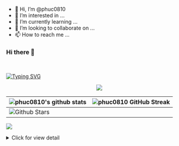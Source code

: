 - 👋 Hi, I’m @phuc0810
- 👀 I’m interested in ...
- 🌱 I’m currently learning ...
- 💞️ I’m looking to collaborate on ...
- 📫 How to reach me ...

<!---
phuc0810/phuc0810 is a ✨ special ✨ repository because its `README.md` (this file) appears on your GitHub profile.
You can click the Preview link to take a look at your changes.
--->

### Hi there 👋
<br/>

[![Typing SVG](https://readme-typing-svg.herokuapp.com?font=cascadia+code&color=0C9208&vCenter=true&lines=phuc0810%2C+hello+world+!;%E0%BC%BC+%E3%81%A4+%E2%97%95_%E2%97%95+%E0%BC%BD%E3%81%A4)](https://git.io/typing-svg)


<!-- ## Github Contributions 📈 -->
<p align='center'>
<img src="https://activity-graph.herokuapp.com/graph?username=phuc0810&theme=react-dark&hide_border=true">
<p>
  
  
| ![phuc0810's github stats](https://github-readme-stats.vercel.app/api?username=phuc0810&show_icons=true&theme=react)             | ![phuc0810 GitHub Streak](https://github-readme-streak-stats.herokuapp.com/?user=phuc0810&theme=react)                                                                                                           |
| --------------------------------------------------------------------------------------------------------------------------------- | ----------------------------------------------------------------------------------------------------------------------------------------------------------------------------------------------------------------- |
| ![Github Stars](https://github-readme-stats.vercel.app/api?username=phuc0810&show_icons=true&locale=en&count_private=true&hide_rank=true&custom_title=My%20GitHub%20Stats&disable_animations=true&theme=react) |
  
  
  
<!--
**phuc0810/phuc0810** is a ✨ _special_ ✨ repository because its `README.md` (this file) appears on your GitHub profile.

Here are some ideas to get you started:

- 🔭 I’m currently working on ...
- 🌱 I’m currently learning ...
- 👯 I’m looking to collaborate on ...
- 🤔 I’m looking for help with ...
- 💬 Ask me about ...

- 😄 Pronouns: ...
- ⚡ Fun fact: ...
-->
<div align="left">

![](https://komarev.com/ghpvc/?username=phuc0810&label=PROFILE+VIEWS&style=for-the-badge&color=brightgreen)
</div>  

<!-- <img src="https://visitor-badge.glitch.me/badge?page_id=phuc0810.phuc0810" /> -->
<details>
<summary>Click for view detail</summary>
<br>
  
<b align="left">Support:</b> <br/><br/>
<a href="https://www.buymeacoffee.com/phuc0810" target="_blank">
  <img src="https://cdn.buymeacoffee.com/buttons/v2/default-blue.png" alt="Buy Me A Coffee" width="200" style="height: 60px !important;width: 217px !important;" >
</a>
  
</details>
